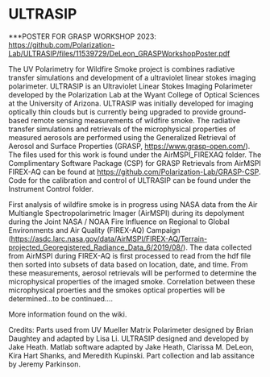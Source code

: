 # ULTRASIP

***POSTER FOR GRASP WORKSHOP 2023: https://github.com/Polarization-Lab/ULTRASIP/files/11539729/DeLeon_GRASPWorkshopPoster.pdf

The UV Polarimetry for Wildfire Smoke project is combines radiative transfer simulations and development of a ultraviolet linear stokes imaging polarimeter. 
ULTRASIP is an Ultraviolet Linear Stokes Imaging Polarimeter developed by the Polarization Lab at the Wyant College of Optical Sciences at the University of Arizona. ULTRASIP was initially developed for imaging optically thin clouds but is currently being upgraded to provide ground-based remote sensing measurements of wildfire smoke.
The radiative transfer simulations and retrievals of the microphysical properties of measured aerosols are performed using the Generalized Retrieval of Aerosol and Surface Properties (GRASP, https://www.grasp-open.com/). The files used for this work is found under the AirMSPI_FIREXAQ folder. The Complimentary Software Package (CSP) for GRASP Retrievals from AirMSPI FIREX-AQ can be found at https://github.com/Polarization-Lab/GRASP-CSP. Code for the calibration and control of ULTRASIP can be found under the Instrument Control folder. 

First analysis of wildfire smoke is in progress using NASA data from the Air Multiangle Spectropolarimetric Imager (AirMSPI) during its depolyment during the
Joint NASA / NOAA Fire Influence on Regional to Global Environments and Air Quality (FIREX-AQ) Campaign (https://asdc.larc.nasa.gov/data/AirMSPI/FIREX-AQ/Terrain-projected_Georegistered_Radiance_Data_6/2019/08/). The data collected from AirMSPI during FIREX-AQ is first processed to read from the hdf file then sorted into subsets of data
based on location, date, and time. From these measurements, aerosol retrievals will be performed to determine the microphysical properties of the imaged smoke. Correlation between these microphysical proerties and the smokes optical
properties will be determined...to be continued....

More information found on the wiki.

Credits: Parts used from UV Mueller Matrix Polarimeter designed by Brian Daughtey and adapted by Lisa Li. ULTRASIP designed and developed by Jake Heath. Matlab software adapted by Jake Heath, Clarissa M. DeLeon, Kira Hart Shanks, and Meredith Kupinski. Part collection and lab assitance by Jeremy Parkinson.
